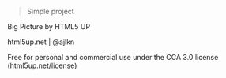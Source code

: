 > Simple project

Big Picture by HTML5 UP

html5up.net | @ajlkn

Free for personal and commercial use under the CCA 3.0 license (html5up.net/license)
